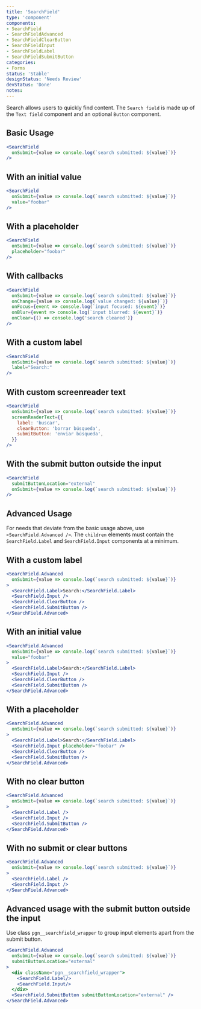 ```yaml
---
title: 'SearchField'
type: 'component'
components:
- SearchField
- SearchFieldAdvanced
- SearchFieldClearButton
- SearchFieldInput
- SearchFieldLabel
- SearchFieldSubmitButton
categories:
- Forms
status: 'Stable'
designStatus: 'Needs Review'
devStatus: 'Done'
notes:
---
```


Search allows users to quickly find content. The ``Search field`` is made up of the ``Text field`` component and an optional ``Button`` component.

## Basic Usage

```jsx live
<SearchField
  onSubmit={value => console.log(`search submitted: ${value}`)}
/>
```

## With an initial value

```jsx live
<SearchField
  onSubmit={value => console.log(`search submitted: ${value}`)}
  value="foobar"
/>
```

## With a placeholder

```jsx live
<SearchField
  onSubmit={value => console.log(`search submitted: ${value}`)}
  placeholder="foobar"
/>
```

## With callbacks

```jsx live
<SearchField
  onSubmit={value => console.log(`search submitted: ${value}`)}
  onChange={value => console.log(`value changed: ${value}`)}
  onFocus={event => console.log(`input focused: ${event}`)}
  onBlur={event => console.log(`input blurred: ${event}`)}
  onClear={() => console.log('search cleared')}
/>
```

## With a custom label

```jsx live
<SearchField
  onSubmit={value => console.log(`search submitted: ${value}`)}
  label="Search:"
/>
```

## With custom screenreader text

```jsx live
<SearchField
  onSubmit={value => console.log(`search submitted: ${value}`)}
  screenReaderText={{
    label: 'buscar',
    clearButton: 'borrar búsqueda',
    submitButton: 'enviar búsqueda',
  }}
/>
```

## With the submit button outside the input

```jsx live
<SearchField
  submitButtonLocation="external"
  onSubmit={value => console.log(`search submitted: ${value}`)}
/>
```

## Advanced Usage

For needs that deviate from the basic usage above, use `<SearchField.Advanced />`. The `children` elements must contain the `SearchField.Label` and `SearchField.Input` components at a minimum.

## With a custom label

```jsx live
<SearchField.Advanced
  onSubmit={value => console.log(`search submitted: ${value}`)}
>
  <SearchField.Label>Search:</SearchField.Label>
  <SearchField.Input />
  <SearchField.ClearButton />
  <SearchField.SubmitButton />
</SearchField.Advanced>
```

## With an initial value

```jsx live
<SearchField.Advanced
  onSubmit={value => console.log(`search submitted: ${value}`)}
  value="foobar"
>
  <SearchField.Label>Search:</SearchField.Label>
  <SearchField.Input />
  <SearchField.ClearButton />
  <SearchField.SubmitButton />
</SearchField.Advanced>
```

## With a placeholder

```jsx live
<SearchField.Advanced
  onSubmit={value => console.log(`search submitted: ${value}`)}
>
  <SearchField.Label>Search:</SearchField.Label>
  <SearchField.Input placeholder="foobar" />
  <SearchField.ClearButton />
  <SearchField.SubmitButton />
</SearchField.Advanced>
```

## With no clear button

```jsx live
<SearchField.Advanced
  onSubmit={value => console.log(`search submitted: ${value}`)}
>
  <SearchField.Label />
  <SearchField.Input />
  <SearchField.SubmitButton />
</SearchField.Advanced>
```

## With no submit or clear buttons

```jsx live
<SearchField.Advanced
  onSubmit={value => console.log(`search submitted: ${value}`)}
>
  <SearchField.Label />
  <SearchField.Input />
</SearchField.Advanced>
```

## Advanced usage with the submit button outside the input

Use class `pgn__searchfield_wrapper` to group input elements apart from the submit button.

```jsx live
<SearchField.Advanced
  onSubmit={value => console.log(`search submitted: ${value}`)}
  submitButtonLocation="external"
>
  <div className="pgn__searchfield_wrapper">
    <SearchField.Label/>
    <SearchField.Input/>
  </div>
  <SearchField.SubmitButton submitButtonLocation="external" />
</SearchField.Advanced>
```

